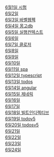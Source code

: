 <a href="https://github.com/hbsowo58/FastCampus_Summary/blob/master/Contents/2019-06/0601.md"> 6월1일 시험<br>
<a href="https://github.com/hbsowo58/FastCampus_Summary/blob/master/Contents/2019-06/0602.md"> 6일2일 <br>
<a href="https://github.com/hbsowo58/FastCampus_Summary/blob/master/Contents/2019-06/0603.md"> 6일3일 바벨웹펙 <br>
<a href="https://github.com/hbsowo58/FastCampus_Summary/blob/master/Contents/2019-06/0604.md"> 6일4일 몽고db <br>
<a href="https://github.com/hbsowo58/FastCampus_Summary/blob/master/Contents/2019-06/0605.md"> 6일5일 실행컨텍스트 <br>
<a href="https://github.com/hbsowo58/FastCampus_Summary/blob/master/Contents/2019-06/0606.md"> 6일6일 <br>
<a href="https://github.com/hbsowo58/FastCampus_Summary/blob/master/Contents/2019-06/0607.md"> 6일7일 클로저 <br>
<a href="https://github.com/hbsowo58/FastCampus_Summary/blob/master/Contents/2019-06/0608.md"> 6일8일 <br>
<a href="https://github.com/hbsowo58/FastCampus_Summary/blob/master/Contents/2019-06/0609.md"> 6일9일 <br>
<a href="https://github.com/hbsowo58/FastCampus_Summary/blob/master/Contents/2019-06/0610.md"> 6일10일 <br>
<a href="https://github.com/hbsowo58/FastCampus_Summary/blob/master/Contents/2019-06/0611.md"> 6일11일 spa <br>
<a href="https://github.com/hbsowo58/FastCampus_Summary/blob/master/Contents/2019-06/0612.md"> 6일12일 typescript <br>
<a href="https://github.com/hbsowo58/FastCampus_Summary/blob/master/Contents/2019-06/0613.md"> 6일13일 todos <br>
<a href="https://github.com/hbsowo58/FastCampus_Summary/blob/master/Contents/2019-06/0614.md"> 6일14일 angular <br>
<a href="https://github.com/hbsowo58/FastCampus_Summary/blob/master/Contents/2019-06/0615.md"> 6일15일 제네릭 <br>
<a href="https://github.com/hbsowo58/FastCampus_Summary/blob/master/Contents/2019-06/0616.md"> 6일16일 <br>
<a href="https://github.com/hbsowo58/FastCampus_Summary/blob/master/Contents/2019-06/0617.md"> 6일17일 <br>
<a href="https://github.com/hbsowo58/FastCampus_Summary/blob/master/Contents/2019-06/0618.md"> 6일18일 빌트인디렉티브 <br>
<a href="https://github.com/hbsowo58/FastCampus_Summary/blob/master/Contents/2019-06/0619.md"> 6일19일 todov5 <br>
<a href="https://github.com/hbsowo58/FastCampus_Summary/blob/master/Contents/2019-06/0620.md"> 6일20일 todosv5 <br>
<a href="https://github.com/hbsowo58/FastCampus_Summary/blob/master/Contents/2019-06/0621.md"> 6일21일 <br>
<a href="https://github.com/hbsowo58/FastCampus_Summary/blob/master/Contents/2019-06/0622.md"> 6일22일 <br>
<a href="https://github.com/hbsowo58/FastCampus_Summary/blob/master/Contents/2019-06/0623.md"> 6일23일 <br>
<a href="https://github.com/hbsowo58/FastCampus_Summary/blob/master/Contents/2019-06/0624.md"> 6일24일 <br>
